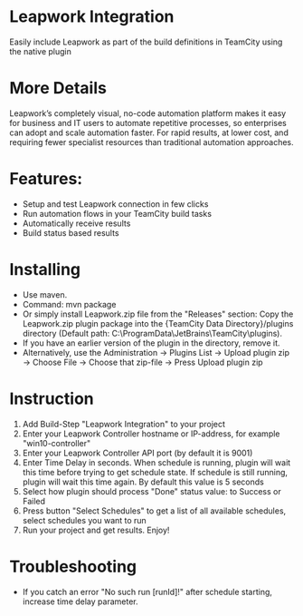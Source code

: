 # Leapwork Integration
Easily include Leapwork as part of the build definitions in TeamCity using the native plugin

# More Details
Leapwork’s completely visual, no-code automation platform makes it easy for business and IT users to automate repetitive processes, so enterprises can adopt and scale automation faster. For rapid results, at lower cost, and requiring fewer specialist resources than traditional automation approaches.

# Features:
 - Setup and test Leapwork connection in few clicks
 - Run automation flows in your TeamCity build tasks
 - Automatically receive results
 - Build status based results
 
# Installing
- Use maven.
- Command: mvn package 
- Or simply install Leapwork.zip file from the "Releases" section: Copy the Leapwork.zip plugin package into the {TeamCity Data Directory}/plugins directory (Default path: C:\ProgramData\JetBrains\TeamCity\plugins). 
- If you have an earlier version of the plugin in the directory, remove it.
- Alternatively, use the Administration -> Plugins List -> Upload plugin zip -> Choose File -> Choose that zip-file -> Press Upload plugin zip

# Instruction
1. Add Build-Step "Leapwork Integration" to your project
2. Enter your Leapwork Controller hostname or IP-address, for example "win10-controller"
3. Enter your Leapwork Controller API port (by default it is 9001)
4. Enter Time Delay in seconds. When schedule is running, plugin will wait this time before trying to get schedule state. If schedule is still running, plugin will wait this time again. By default this value is 5 seconds
5. Select how plugin should process "Done" status value: to Success or Failed
6. Press button "Select Schedules" to get a list of all available schedules, select schedules you want to run
7. Run your project and get results. Enjoy!

# Troubleshooting
- If you catch an error "No such run [runId]!" after schedule starting, increase time delay parameter.
